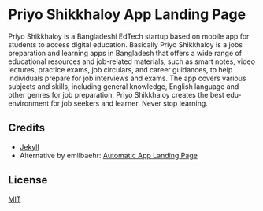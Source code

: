 # Priyo Shikkhaloy App Landing Page

Priyo Shikkhaloy is a Bangladeshi EdTech startup based on mobile app for students to access digital education.
Basically Priyo Shikkhaloy is a jobs preparation and learning apps in Bangladesh that offers a wide range of educational resources and job-related materials, such as smart notes, video lectures, practice exams, job circulars, and career guidances, to help individuals prepare for job interviews and exams. The app covers various subjects and skills, including general knowledge, English language and other genres for job preparation.
Priyo Shikkhaloy creates the best edu-environment for job seekers and learner.
Never stop learning.

## Credits
- [Jekyll](https://github.com/jekyll/jekyll)
- Alternative by emilbaehr: [Automatic App Landing Page](https://github.com/emilbaehr/automatic-app-landing-page)

## License
[MIT](https://choosealicense.com/licenses/mit/)
